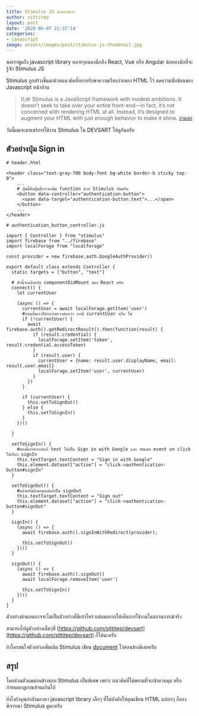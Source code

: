 ```yaml
---
title: Stimulus JS น้อยแต่มาก
author: sittitep
layout: post
date: '2020-06-07 21:37:14'
categories:
- javascript
image: assets/images/post/stimulus-js-thumbnail.jpg
---
```


พอเราพูดถึง javascript library หลายๆคนคงนึกถึง React, Vue หรือ Angular น้อยคงนักที่จะรู้จัก Stimulus JS

 Stimulus ถูกสร้างขึ้นมาด้วยแนวคิดที่อยากรักษาความเรียบง่ายของ HTML ไว้ ลดความซับซ้อนของ Javascript  หน้าบ้าน
 
  >tl;dr Stimulus is a JavaScript framework with modest ambitions. It doesn’t seek to take over your entire front-end—in fact, it’s not concerned with rendering HTML at all. Instead, it’s designed to augment your HTML with just enough behavior to make it shine. [อ่านต่อ](https://stimulusjs.org/)
 
วันนี้ผมจะมาแชร์การใช้งาน Stimulus ใน DEVSART ให้ดูกันครับ

## ตัวอย่างปุ่ม Sign in
```
# header.html

<header class="text-gray-700 body-font bg-white border-b sticky top-0">
    ...
    # ปุ่มนี้คือปุ่มที่เราจะเพิ่ม function ด้วย Stimulus กันครับ
    <button data-controller="authentication-button">
      <span data-target="authentication-button.text">...</span>
    </button>
    ...
</header>
```

```
# authentication_button_controller.js

import { Controller } from "stimulus"
import firebase from "../firebase"
import localForage from "localforage"

const provider = new firebase.auth.GoogleAuthProvider()

export default class extends Controller {
  static targets = ["button", "text"]
  
  # ตัวนี้จะคล้ายกับ componentDidMount ของ React ครับ
  connect() {
    let currentUser

    (async () => {
      currentUser = await localForage.getItem('user')
      #ก่อนอื่นเราก็ทำการตรวจสอบว่า เรามี currentUser หรือ ไม่
      if (!currentUser) {
        await firebase.auth().getRedirectResult().then(function(result) {
          if (result.credential) {
            localForage.setItem('token', result.credential.accessToken)
          }
          if (result.user) {
            currentUser = {name: result.user.displayName, email: result.user.email}
            localForage.setItem('user', currentUser)
          }
        })
      }

      if (currentUser) {
        this.setToSignOut()
      } else {
        this.setToSignIn()
      }
    })()
    
  }

  setToSignIn() {
    #ตรงนี้เราทำการแก้ text ให้เป็น Sign in with Google และ อัพเดท event on click ให้เรียก signIn
    this.textTarget.textContent = "Sign in with Google"
    this.element.dataset["action"] = "click->authentication-button#signIn"
  }

  setToSignOut() {
    #คล้ายกับด้านบนแต่แก้เป็น signOut
    this.textTarget.textContent = "Sign out"
    this.element.dataset["action"] = "click->authentication-button#signOut"
  }

  signIn() {
    (async () => {
      await firebase.auth().signInWithRedirect(provider);

      this.setToSignOut()
    })()
  }

  signOut() {
    (async () => {
      await firebase.auth().signOut()
      await localForage.removeItem('user')
        
      this.setToSignIn()
    })()
  }
}
```

ตัวอย่างด้านบนอาจจะไม่เป็นตัวอย่างที่ดีเท่าไหร่ แต่ผมอยากให้เห็นการใช้งานในสถานการณ์จริง

สามารถไปดูตัวอย่างเต็มๆที่ [https://github.com/sittitep/devsart](https://github.com/sittitep/devsart) ก็ได้นะครับ

ถ้าใครสนใจตัวอย่างเพิ่มเติม Stimulus เขียน [document](https://stimulusjs.org/handbook/hello-stimulus) ไว้ค่อนข้างดีเลยครับ

## สรุป
โดยส่วนตัวผมค่อนข้างชอบ Stimulus เป็นพิเศษ เพราะ แนวคิดที่ไม่พยามที่จะเข้าควบคุม หรือ กำหนดกฎเกณฑ์จนเกินไป

ยังไงถ้าคุณกำลังมองหา javascript library เล็กๆ ที่ไม่บังคับให้คุณเขียน HTML แปลกๆ ก็ลองพิจารณา Stimulus ดูนะครับ
